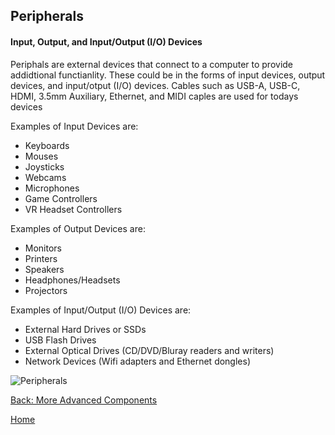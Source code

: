 ## Peripherals
#### Input, Output, and Input/Output (I/O) Devices

Periphals are external devices that connect to a computer to provide addidtional functianlity. These could be in the forms of input devices, output devices, and input/otput (I/O) devices. Cables such as USB-A, USB-C, HDMI, 3.5mm Auxiliary, Ethernet, and MIDI caples are used for todays devices

Examples of Input Devices are:
  * Keyboards
  * Mouses
  * Joysticks
  * Webcams
  * Microphones
  * Game Controllers
  * VR Headset Controllers

Examples of Output Devices are:
  * Monitors
  * Printers
  * Speakers
  * Headphones/Headsets
  * Projectors

Examples of Input/Output (I/O) Devices are:
  * External Hard Drives or SSDs
  * USB Flash Drives
  * External Optical Drives (CD/DVD/Bluray readers and writers)
  * Network Devices (Wifi adapters and Ethernet dongles)

![Peripherals](https://vanaplus.co/cdn/shop/articles/54e584cb9e7df1b3358d7b9f54592c6c.png?v=1657998272&width=400)

[Back: More Advanced Components](More-Advanced-Components.md)

[Home](README.md)
